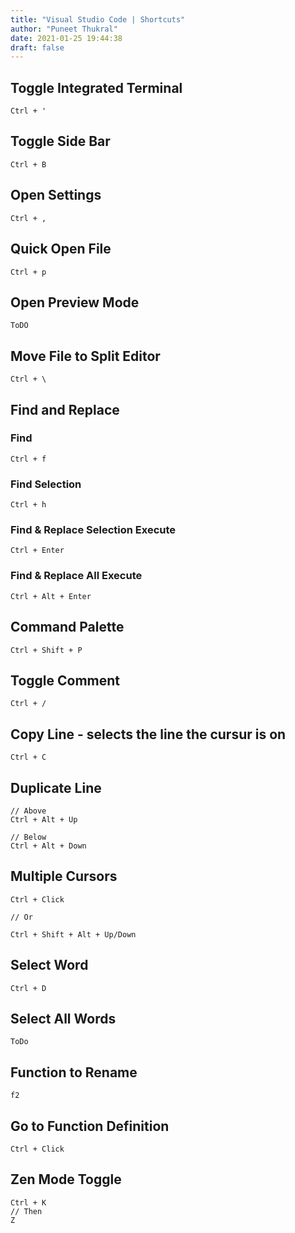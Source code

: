 ```yaml
---
title: "Visual Studio Code | Shortcuts"
author: "Puneet Thukral"
date: 2021-01-25 19:44:38
draft: false
---
```


## Toggle Integrated Terminal

    Ctrl + '

## Toggle Side Bar

    Ctrl + B

## Open Settings

    Ctrl + ,

## Quick Open File

    Ctrl + p

## Open Preview Mode

    ToDO

## Move File to Split Editor

    Ctrl + \

## Find and Replace

### Find

    Ctrl + f

### Find Selection

    Ctrl + h

### Find & Replace Selection Execute

    Ctrl + Enter

### Find & Replace All Execute

    Ctrl + Alt + Enter

## Command Palette

    Ctrl + Shift + P

## Toggle Comment

    Ctrl + /

## Copy Line - selects the line the cursur is on

    Ctrl + C

## Duplicate Line

    // Above
    Ctrl + Alt + Up

    // Below
    Ctrl + Alt + Down

## Multiple Cursors

    Ctrl + Click

    // Or

    Ctrl + Shift + Alt + Up/Down

## Select Word

    Ctrl + D

## Select All Words

    ToDo

## Function to Rename

    f2

## Go to Function Definition

    Ctrl + Click

## Zen Mode Toggle

    Ctrl + K
    // Then
    Z

